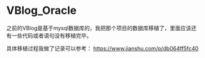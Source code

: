 # VBlog_Oracle
之前的VBlog是基于mysql数据库的，我把那个项目的数据库移植了，里面应该还有一些代码或者语句没有移植完毕。

具体移植过程我做了记录可以参考：
https://www.jianshu.com/p/db064ff5fc40
